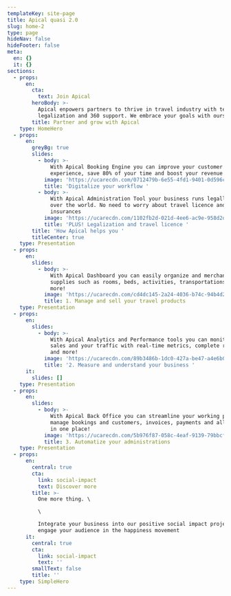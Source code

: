 ```yaml
---
templateKey: site-page
title: Apical quasi 2.0
slug: home-2
type: page
hideNav: false
hideFooter: false
meta:
  en: {}
  it: {}
sections:
  - props:
      en:
        cta:
          text: Join Apical
        heroBody: >-
          Apical enpowers partners to thrive in travel industry with technology
          legalization and 360 support. We embrace your goals with ours
        title: Partner and grow with Apical
    type: HomeHero
  - props:
      en:
        greyBg: true
        slides:
          - body: >-
              With Apical Booking Engine you can improve your customer's
              experience, save 80% of your time and boost your revenue by 30% 
            image: 'https://ucarecdn.com/0712479b-6e55-4fd1-9401-0d596ca7d322/'
            title: 'Digitalize your workflow '
          - body: >-
              With Apical Administration Tool your business runs legally all
              over the world. No need to worry about travel licence and
              insurances
            image: 'https://ucarecdn.com/1102fb2d-021d-4ee6-ac9e-958d2dcc1104/'
            title: 'PLUS! Legalization and travel licence '
        title: 'How Apical helps you '
        titleCenter: true
    type: Presentation
  - props:
      en:
        slides:
          - body: >-
              With Apical Dashboard you can easily organize and merchandise your
              supplies such as rooms, beds, activities, transportations and
              more! 
            image: 'https://ucarecdn.com/cd4dc145-2a24-4036-b74c-94b4d2c91d37/'
            title: 1. Manage and sell your travel products
    type: Presentation
  - props:
      en:
        slides:
          - body: >-
              With Apical Analytics and Performance tools you can monitor your
              sales and your traffic with real-time metrics, complete reports
              and more! 
            image: 'https://ucarecdn.com/89b3486b-1dc0-427a-be47-a4e6b01f6124/'
            title: '2. Measure and understand your business '
      it:
        slides: []
    type: Presentation
  - props:
      en:
        slides:
          - body: >-
              With Apical Back Office you can streamline your working process:
              manage bookings and customers, invoices, payments and all the rest
              in one place! 
            image: 'https://ucarecdn.com/5b976f87-058c-4eaf-9139-79bbcf14d0cb/'
            title: 3. Automatize your administrations
    type: Presentation
  - props:
      en:
        central: true
        cta:
          link: social-impact
          text: Discover more
        title: >-
          One more thing. \

          \

          Integrate your business into our positive social impact projects to
          engage your audience in the happiness movement
      it:
        central: true
        cta:
          link: social-impact
          text: ''
        smallText: false
        title: ''
    type: SimpleHero
---
```



